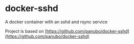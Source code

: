 # docker-sshd
A docker container with an sshd and rsync service

Project is based on [https://github.com/panubo/docker-sshd](https://github.com/panubo/docker-sshd)